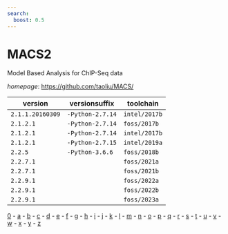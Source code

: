 ```yaml
---
search:
  boost: 0.5
---
```

# MACS2

Model Based Analysis for ChIP-Seq data

*homepage*: <https://github.com/taoliu/MACS/>

version | versionsuffix | toolchain
--------|---------------|----------
``2.1.1.20160309`` | ``-Python-2.7.14`` | ``intel/2017b``
``2.1.2.1`` | ``-Python-2.7.14`` | ``foss/2017b``
``2.1.2.1`` | ``-Python-2.7.14`` | ``intel/2017b``
``2.1.2.1`` | ``-Python-2.7.15`` | ``intel/2019a``
``2.2.5`` | ``-Python-3.6.6`` | ``foss/2018b``
``2.2.7.1`` |  | ``foss/2021a``
``2.2.7.1`` |  | ``foss/2021b``
``2.2.9.1`` |  | ``foss/2022a``
``2.2.9.1`` |  | ``foss/2022b``
``2.2.9.1`` |  | ``foss/2023a``

[0](../0/index.md) - [a](../a/index.md) - [b](../b/index.md) - [c](../c/index.md) - [d](../d/index.md) - [e](../e/index.md) - [f](../f/index.md) - [g](../g/index.md) - [h](../h/index.md) - [i](../i/index.md) - [j](../j/index.md) - [k](../k/index.md) - [l](../l/index.md) - [m](../m/index.md) - [n](../n/index.md) - [o](../o/index.md) - [p](../p/index.md) - [q](../q/index.md) - [r](../r/index.md) - [s](../s/index.md) - [t](../t/index.md) - [u](../u/index.md) - [v](../v/index.md) - [w](../w/index.md) - [x](../x/index.md) - [y](../y/index.md) - [z](../z/index.md)

